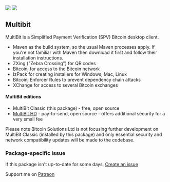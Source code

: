 ﻿[![](https://img.shields.io/chocolatey/v/multibit?color=green&label=multibit)](https://chocolatey.org/packages/multibit) [![](https://img.shields.io/chocolatey/dt/multibit)](https://chocolatey.org/packages/multibit)

## Multibit
MultiBit is a Simplified Payment Verification (SPV) Bitcoin desktop client.

* Maven as the build system, so the usual Maven processes apply. If you're not familiar with Maven 
    then download it first and follow their installation instructions.
* ZXing ("Zebra Crossing") for QR codes
* Bitcoinj for access to the Bitcoin network
* IzPack for creating installers for Windows, Mac, Linux
* Bitcoinj Enforcer Rules to prevent dependency chain attacks
* XChange for access to several Bitcoin exchanges

#### MultiBit editions
* MultiBit Classic (this package) - free, open source
* [MultiBit HD](https://chocolatey.org/packages/multibit-hd) - pay-to-send, open source - offers 
    additional security for a very small fee

Please note Bitcoin Solutions Ltd is not focusing further development on MultiBit Classic (installed 
by this package) and only essential security and network compatibility updates will be made to the codebase.

### Package-specific issue
If this package isn't up-to-date for some days, [Create an issue](https://github.com/tunisiano187/Chocolatey-packages/issues/new/choose)

Support me on [Patreon](https://www.patreon.com/bePatron?u=39585820)
